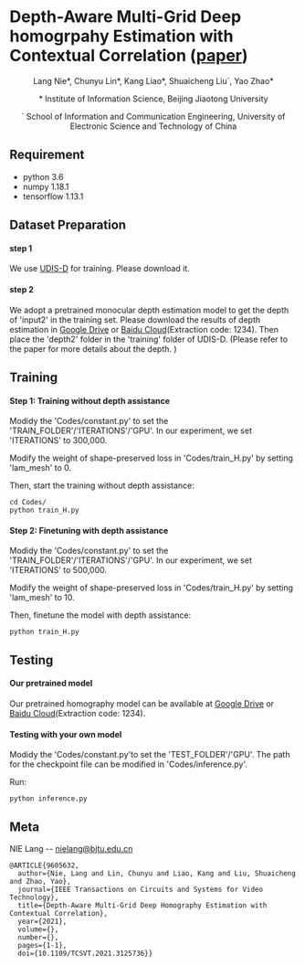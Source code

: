 # Depth-Aware Multi-Grid Deep homogrpahy Estimation with Contextual Correlation ([paper](https://arxiv.org/pdf/2107.02524.pdf))
<p align="center">Lang Nie*, Chunyu Lin*, Kang Liao*, Shuaicheng Liu`, Yao Zhao*</p>
<p align="center">* Institute of Information Science, Beijing Jiaotong University</p>
<p align="center">` School of Information and Communication Engineering, University of Electronic Science and Technology of China</p>

## Requirement
* python 3.6
* numpy 1.18.1
* tensorflow 1.13.1

## Dataset Preparation
#### step 1
We use [UDIS-D](https://github.com/nie-lang/UnsupervisedDeepImageStitching) for training. Please download it.
#### step 2
We adopt a pretrained monocular depth estimation model to get the depth of 'input2' in the training set. Please download the results of depth estimation in [Google Drive](https://drive.google.com/file/d/1UTDIpNpl5te8RaO_Zt22bxYjNMLwl5ql/view?usp=sharing) or [Baidu Cloud](https://pan.baidu.com/s/16u2qyYRw6ciMuZz9hrdLoA)(Extraction code: 1234). Then place the 'depth2' folder in the 'training' folder of UDIS-D. (Please refer to the paper for more details about the depth. )

## Training
#### Step 1: Training without depth assistance
Modidy the 'Codes/constant.py' to set the 'TRAIN_FOLDER'/'ITERATIONS'/'GPU'. In our experiment, we set 'ITERATIONS' to 300,000.

Modify the weight of shape-preserved loss in 'Codes/train_H.py' by setting 'lam_mesh' to 0.

Then, start the training without depth assistance:
```
cd Codes/
python train_H.py
```
#### Step 2: Finetuning with depth assistance
Modidy the 'Codes/constant.py' to set the 'TRAIN_FOLDER'/'ITERATIONS'/'GPU'. In our experiment, we set 'ITERATIONS' to 500,000.

Modify the weight of shape-preserved loss in 'Codes/train_H.py' by setting 'lam_mesh' to 10.

Then, finetune the model with depth assistance:
```
python train_H.py
```

## Testing
#### Our pretrained model
Our pretrained homography model can be available at [Google Drive](https://drive.google.com/drive/folders/1UO0_rttHDANPXX4eY4vizV99spWcqNod?usp=sharing) or [Baidu Cloud](https://pan.baidu.com/s/1cvrPjAfqBozkmU5XiSiJzA)(Extraction code: 1234).
#### Testing with your own model
Modidy the 'Codes/constant.py'to set the 'TEST_FOLDER'/'GPU'. The path for the checkpoint file can be modified in 'Codes/inference.py'.

Run:
```
python inference.py
```


## Meta
NIE Lang -- nielang@bjtu.edu.cn
```
@ARTICLE{9605632,
  author={Nie, Lang and Lin, Chunyu and Liao, Kang and Liu, Shuaicheng and Zhao, Yao},
  journal={IEEE Transactions on Circuits and Systems for Video Technology}, 
  title={Depth-Aware Multi-Grid Deep Homography Estimation with Contextual Correlation}, 
  year={2021},
  volume={},
  number={},
  pages={1-1},
  doi={10.1109/TCSVT.2021.3125736}}
```
